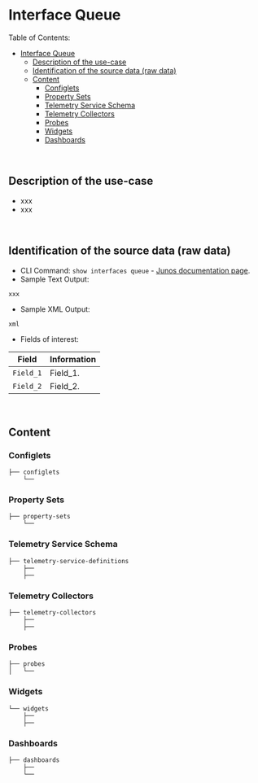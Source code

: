 # Interface Queue

Table of Contents:
- [Interface Queue](#interface-queue)
  - [Description of the use-case](#description-of-the-use-case)
  - [Identification of the source data (raw data)](#identification-of-the-source-data-raw-data)
  - [Content](#content)
    - [Configlets](#configlets)
    - [Property Sets](#property-sets)
    - [Telemetry Service Schema](#telemetry-service-schema)
    - [Telemetry Collectors](#telemetry-collectors)
    - [Probes](#probes)
    - [Widgets](#widgets)
    - [Dashboards](#dashboards)

<br>

## Description of the use-case

- xxx
- xxx

<br>

## Identification of the source data (raw data)

- CLI Command: `show interfaces queue` - [Junos documentation page](https://www.juniper.net/documentation/us/en/software/junos/cos/topics/ref/command/show-interfaces-queue.html). 
- Sample Text Output:
```
xxx
```
- Sample XML Output:
```xml
xml
```

- Fields of interest:

| Field | Information |
| --- | --- |
| `Field_1` | Field_1. |
| `Field_2` | Field_2. |


<br>

## Content

### Configlets

```
├── configlets
    └── 
```

### Property Sets

```
├── property-sets
    └── 
```

### Telemetry Service Schema 
```
├── telemetry-service-definitions
    ├── 
    ├── 
```

### Telemetry Collectors
```
├── telemetry-collectors
    ├── 
    ├── 
```

### Probes
```
├── probes
│   └── 
```

### Widgets
```
└── widgets
    ├── 
    ├── 
```

### Dashboards

```
├── dashboards
    ├── 
    └── 
```
